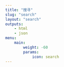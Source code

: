 ```yaml
---
title: "搜寻"
slug: "search"
layout: "search"
outputs:
    - html
    - json
menu:
    main:
        weight: -60
        params: 
            icon: search
---
```






